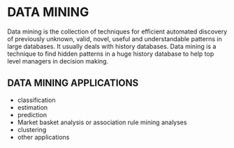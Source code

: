 # DATA MINING

Data mining is the collection of techniques for efficient automated discovery of
previously unknown, valid, novel, useful and understandable patterns in
large databases. It usually deals with history databases. 
Data mining is a technique to find hidden patterns in a huge history
database to help top level managers in decision making. 

## DATA MINING APPLICATIONS

- classification
- estimation
- prediction
- Market basket analysis or association rule mining analyses 
- clustering
- other applications
